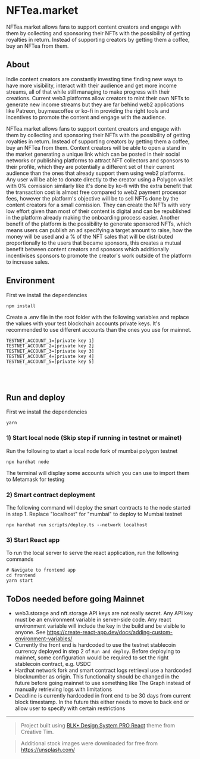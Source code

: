 # NFTea.market

NFTea.market allows fans to support content creators and engage with them by collecting and sponsoring their NFTs with the possibility of getting royalties in return. Instead of supporting creators by getting them a coffee, buy an NFTea from them.

## About

Indie content creators are constantly investing time finding new ways to have more visibility, interact with their audience and get more income streams, all of that while still managing to make progress with their creations. Current web3 platforms allow creators to mint their own NFTs to generate new income streams but they are far behind web2 applications like Patreon, buymeacoffee or ko-fi in providing the right tools and incentives to promote the content and engage with the audience.

NFTea.market allows fans to support content creators and engage with them by collecting and sponsoring their NFTs with the possibility of getting royalties in return. Instead of supporting creators by getting them a coffee, buy an NFTea from them. Content creators will be able to open a stand in the market generating a unique link which can be posted in their social networks or publishing platforms to attract NFT collectors and sponsors to their profile, which they are potentially a different set of their current audience than the ones that already support them using web2 platforms. Any user will be able to donate directly to the creator using a Polygon wallet with 0% comission similarly like it's done by ko-fi with the extra benefit that the transaction cost is almost free compared to web2 payment processor fees, however the platform's objective will be to sell NFTs done by the content creators for a small comission. They can create the NFTs with very low effort given than most of their content is digital and can be republished in the platform already making the onboarding process easier. Another benefit of the platform is the possibility to generate sponsored NFTs, which means users can publish an ad specifying a target amount to raise, how the money will be used and a % of the NFT sales that will be distributed proportionally to the users that became sponsors, this creates a mutual benefit between content creators and sponsors which additionally incentivises sponsors to promote the creator's work outside of the platform to increase sales.

## Environment

First we install the dependencies

```
npm install
```

Create a .env file in the root folder with the following variables and replace the values with your test blockchain accounts private keys. It's recommended to use different accounts than the ones you use for mainnet.

```
TESTNET_ACCOUNT_1=[private key 1]
TESTNET_ACCOUNT_2=[private key 2]
TESTNET_ACCOUNT_3=[private key 3]
TESTNET_ACCOUNT_4=[private key 4]
TESTNET_ACCOUNT_5=[private key 5]
```

<br />
<br />

## Run and deploy

First we install the dependencies

```
yarn
```

### 1) Start local node (Skip step if running in testnet or mainet)

Run the following to start a local node fork of mumbai polygon testnet

```
npx hardhat node
```

The terminal will display some accounts which you can use to import them to Metamask for testing

### 2) Smart contract deployment

The following command will deploy the smart contracts to the node started in step 1. Replace "localhost" for "mumbai" to deploy to Mumbai testnet

```
npx hardhat run scripts/deploy.ts --network localhost
```

### 3) Start React app

To run the local server to serve the react application, run the following commands

```
# Navigate to frontend app
cd frontend
yarn start
```

## ToDos needed before going Mainnet

- web3.storage and nft.storage API keys are not really secret. Any API key must be an environment variable in server-side code. Any react environment variable will include the key in the build and be visible to anyone. See https://create-react-app.dev/docs/adding-custom-environment-variables/
- Currently the front end is hardcoded to use the testnet stablecoin currency deployed in step 2 of `Run and deploy`. Before deploying to mainnet, some configuration would be required to set the right stablecoin contract, e.g. USDC
- Hardhat network fork and smart contract logs retrieval use a hardcoded blocknumber as origin. This functionality should be changed in the future before going mainnet to use something like The Graph instead of manually retrieving logs with limitations
- Deadline is currently hardcoded in front end to be 30 days from current block timestamp. In the future this either needs to move to back end or allow user to specify with certain restrictions

---

> Project built using [BLK• Design System PRO React](https://www.creative-tim.com/product/blk-design-system-pro-react) theme from Creative Tim.

> Additional stock images were downloaded for free from https://unsplash.com/
